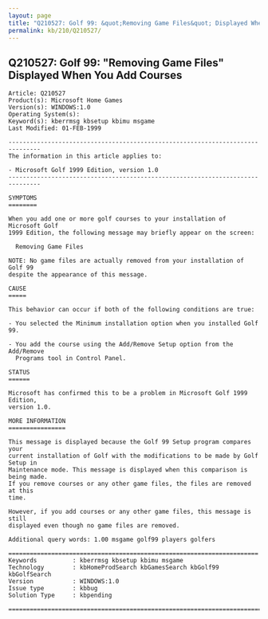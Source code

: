 ```yaml
---
layout: page
title: "Q210527: Golf 99: &quot;Removing Game Files&quot; Displayed When You Add Courses"
permalink: kb/210/Q210527/
---
```


## Q210527: Golf 99: &quot;Removing Game Files&quot; Displayed When You Add Courses

	Article: Q210527
	Product(s): Microsoft Home Games
	Version(s): WINDOWS:1.0
	Operating System(s): 
	Keyword(s): kberrmsg kbsetup kbimu msgame
	Last Modified: 01-FEB-1999
	
	-------------------------------------------------------------------------------
	The information in this article applies to:
	
	- Microsoft Golf 1999 Edition, version 1.0 
	-------------------------------------------------------------------------------
	
	SYMPTOMS
	========
	
	When you add one or more golf courses to your installation of Microsoft Golf
	1999 Edition, the following message may briefly appear on the screen:
	
	  Removing Game Files
	
	NOTE: No game files are actually removed from your installation of Golf 99
	despite the appearance of this message.
	
	CAUSE
	=====
	
	This behavior can occur if both of the following conditions are true:
	
	- You selected the Minimum installation option when you installed Golf 99.
	
	- You add the course using the Add/Remove Setup option from the Add/Remove
	  Programs tool in Control Panel.
	
	STATUS
	======
	
	Microsoft has confirmed this to be a problem in Microsoft Golf 1999 Edition,
	version 1.0.
	
	MORE INFORMATION
	================
	
	This message is displayed because the Golf 99 Setup program compares your
	current installation of Golf with the modifications to be made by Golf Setup in
	Maintenance mode. This message is displayed when this comparison is being made.
	If you remove courses or any other game files, the files are removed at this
	time.
	
	However, if you add courses or any other game files, this message is still
	displayed even though no game files are removed.
	
	Additional query words: 1.00 msgame golf99 players golfers
	
	======================================================================
	Keywords          : kberrmsg kbsetup kbimu msgame 
	Technology        : kbHomeProdSearch kbGamesSearch kbGolf99 kbGolfSearch
	Version           : WINDOWS:1.0
	Issue type        : kbbug
	Solution Type     : kbpending
	
	=============================================================================
	
